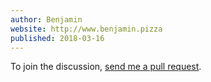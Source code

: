 ```yaml
---
author: Benjamin
website: http://www.benjamin.pizza
published: 2018-03-16
---
```


To join the discussion, <a href="https://github.com/benjamin-hodgson/benjamin-hodgson.github.io/blob/develop/comments/2018-03-16-eighty/example.md">send me a pull request</a>.

